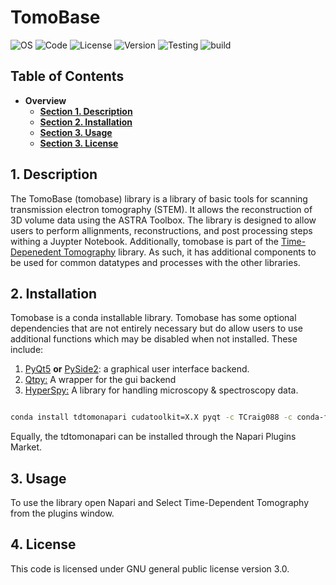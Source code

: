 # TomoBase
![OS](https://img.shields.io/badge/os-Windows%20|%20Linux-lightgray)
![Code](https://img.shields.io/badge/python-3.10%20|%203.11%20|%203.12-yellow)
![License](https://img.shields.io/badge/license-GPL3.0-blue)
![Version](https://img.shields.io/badge/version-v0.0.1-blue)
![Testing](https://img.shields.io/badge/test-Experimental-orange)
![build](https://img.shields.io/badge/tested%20build-Windows%2011%20|%20Ubuntu%2024.04-orange)

## Table of Contents

 - **Overview**
   - [**Section 1. Description**](#1-description)
   - [**Section 2. Installation**](#2-installation)
   - [**Section 3. Usage**](#3-usage)
   - [**Section 3. License**](#4-license)
  
## 1. Description

The TomoBase (tomobase) library is a library of basic tools for scanning transmission electron tomography (STEM). It allows the reconstruction of 3D volume data using the ASTRA Toolbox. The library is designed to allow users to perform allignments, reconstructions, and post processing steps withing a Juypter Notebook. Additionally, tomobase is part of the [Time-Depenedent Tomography](https://google.co.nz) library. As such, it has additional components to be used for common datatypes and processes with the other libraries.

## 2. Installation

Tomobase is a conda installable library. Tomobase has some optional dependencies that are not entirely necessary but do allow users to use additional functions which may be disabled when not installed. These include:

1. [PyQt5](https://google.co.nz) **or** [PySide2](https://google.co.nz): a graphical user interface backend. 
2. [Qtpy:](https://google.co.nz) A wrapper for the gui backend
3. [HyperSpy:](https://google.co.nz) A library for handling microscopy & spectroscopy data. 

```bash

conda install tdtomonapari cudatoolkit=X.X pyqt -c TCraig088 -c conda-forge
```

Equally, the tdtomonapari can be installed through the Napari Plugins Market.

## 3. Usage
To use the library open Napari and Select Time-Dependent Tomography from the plugins window. 

## 4. License
This code is licensed under GNU general public license version 3.0.



